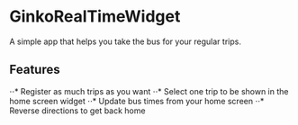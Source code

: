 # GinkoRealTimeWidget
A simple app that helps you take the bus for your regular trips.

## Features
⋅⋅* Register as much trips as you want
⋅⋅* Select one trip to be shown in the home screen widget
⋅⋅* Update bus times from your home screen
⋅⋅* Reverse directions to get back home
